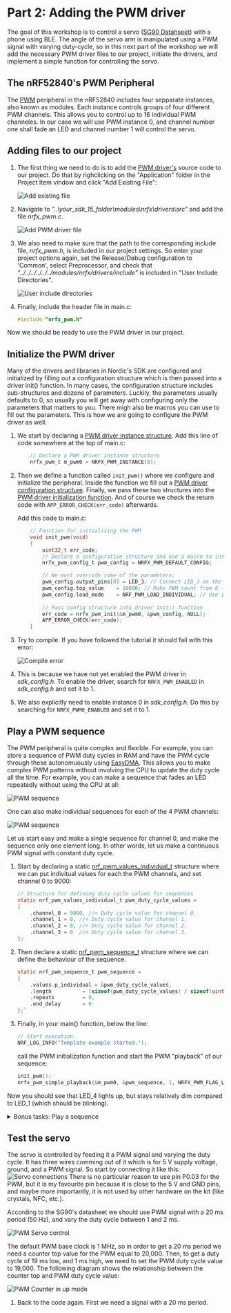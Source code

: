 # Part 2: Adding the PWM driver
The goal of this workshop is to control a servo ([SG90 Datahseet](http://www.ee.ic.ac.uk/pcheung/teaching/DE1_EE/stores/sg90_datasheet.pdf)) with a phone using BLE. The angle of the servo arm is manipulated using a PWM signal with varying duty-cycle, so in this next part of the workshop we will add the necessary PWM driver files to our project, initiate the drivers, and implement a simple function for controlling the servo.  

## The nRF52840's PWM Peripheral
The [PWM](http://infocenter.nordicsemi.com/topic/com.nordic.infocenter.nrf52840.ps/pwm.html?cp=2_0_0_5_16) peripheral in the nRF52840 includes four sepparate instances, also known as modules. Each instance controls groups of four different PWM channels. This allows you to control up to 16 individual PWM channeles. In our case we will use PWM instance 0, and channel number one shall fade an LED and channel number 1 will control the servo. 

## Adding files to our project
1. The first thing we need to do is to add the [PWM driver's](http://infocenter.nordicsemi.com/topic/com.nordic.infocenter.sdk5.v15.0.0/hardware_driver_pwm.html?cp=4_0_0_2_0_8) source code to our project. Do that by righclicking on the "Application" folder in the Project Item vindow and click "Add Existing File":

    ![Add existing file](./images/part2/add_file.png)

1. Navigate to _"..\your_sdk_15_folder\modules\nrfx\drivers\src"_ and add the file _nrfx_pwm.c_.

    ![Add PWM driver file](./images/part2/driver_path.png)

1. We also need to make sure that the path to the corresponding include file, _nrfx_pwm.h_, is included in our project settings. So enter your project options again, set the Release/Debug configuration to 'Common', select Preprocessor, and check that _"../../../../../../modules/nrfx/drivers/include"_ is included in "User Include Directories".

    ![User include directories](./images/part2/add_include_path.png)

1. Finally, include the header file in main.c:

    ````c
    #include "nrfx_pwm.h"
    ````

Now we should be ready to use the PWM driver in our project. 

## Initialize the PWM driver
Many of the drivers and libraries in Nordic's SDK are configured and initialized by filling out a configuration structure which is then passed into a driver init() function. In many cases, the configuration structure includes sub-structures and dozens of parameters. Luckily, the parameters usually defaults to 0, so usually you will get away with configuring only the parameters that matters to you. There migh also be macros you can use to fill out the parameters. This is how we are going to configure the PWM driver as well. 

1. We start by declaring a [PWM driver instance structure](http://infocenter.nordicsemi.com/topic/com.nordic.infocenter.sdk5.v15.0.0/structnrfx__pwm__t.html?cp=4_0_0_6_9_0_12_1_1). Add this line of code somewhere at the top of main.c: 
    ````c
        // Declare a PWM driver instance structure
        nrfx_pwm_t m_pwm0 = NRFX_PWM_INSTANCE(0);
    ````

1. Then we define a function called `init_pwm()` where we configure and initialize the peripheral. Inside the function we fill out a [PWM driver configuration structure](http://infocenter.nordicsemi.com/index.jsp?topic=%2Fcom.nordic.infocenter.sdk5.v15.0.0%2Fstructnrfx__pwm__config__t.html). Finally, we pass these two structures into the [PWM driver initialization function](http://infocenter.nordicsemi.com/topic/com.nordic.infocenter.sdk5.v15.0.0/group__nrfx__pwm.html#gaf06bb9053293005bc91217e5a1791261). And of course we check the return code with `APP_ERROR_CHECK(err_code)` afterwards.

    Add this code to main.c: 

    ````c
        // Function for initializing the PWM
        void init_pwm(void)
        {
            uint32_t err_code;
            // Declare a configuration structure and use a macro to instantiate it with default parameters.
            nrfx_pwm_config_t pwm_config = NRFX_PWM_DEFAULT_CONFIG;

            // We must override some of the parameters:
            pwm_config.output_pins[0] = LED_3; // Connect LED_3 on the nRF52840 DK to PWM Channel 0
            pwm_config.top_value    = 10000; // Make PWM count from 0 - 10,000
            pwm_config.load_mode    = NRF_PWM_LOAD_INDIVIDUAL; // Use indivitual duty cycle for each PWM channel
            
            // Pass config structure into driver init() function 
            err_code = nrfx_pwm_init(&m_pwm0, &pwm_config, NULL);
            APP_ERROR_CHECK(err_code);
        }
    ````

1. Try to compile. If you have followed the tutorial it should fail with this error:

    ![Compile error](./images/part2/pwm_compile_error.png)

1. This is because we have not yet enabled the PWM driver in _sdk_config.h_. To enable the driver, search for ``NRFX_PWM_ENABLED`` in _sdk_config.h_ and set it to 1. 

1. We also explicitly need to enable instance 0 in _sdk_config.h_. Do this by searching for ``NRFX_PWM0_ENABLED`` and set it to 1.

## Play a PWM sequence
The PWM peripheral is quite complex and flexible. For example, you can store a sequence of PWM duty cycles in RAM and have the PWM cycle through these autonomuously using [EasyDMA](http://infocenter.nordicsemi.com/topic/com.nordic.infocenter.nrf52840.ps/pwm.html?cp=2_0_0_5_16_1#concept_wxj_hnw_nr). This allows you to make complex PWM patterns without involving the CPU to update the duty cycle all the time. For example, you can make a sequence that fades an LED repeatedly without using the CPU at all:

![PWM sequence](./images/part2/pwm_sequence.png)

One can also make individual sequences for each of the 4 PWM channels:

![PWM sequence](./images/part2/pwm_sequences.png)

Let us start easy and make a single sequence for channel 0, and make the sequence only one element long. In other words, let us make a continuous PWM signal with constant duty cycle. 

1. Start by declaring a static [nrf_pwm_values_individual_t](http://infocenter.nordicsemi.com/topic/com.nordic.infocenter.sdk5.v15.0.0/structnrf__pwm__values__individual__t.html?resultof=%22%6e%72%66%5f%70%77%6d%5f%76%61%6c%75%65%73%5f%69%6e%64%69%76%69%64%75%61%6c%5f%74%22%20) structure where we can put indivitual values for each the PWM channels, and set channel 0 to 9000:

    ````c
    // Structure for defining duty cycle values for sequences
    static nrf_pwm_values_individual_t pwm_duty_cycle_values = 
    {
        .channel_0 = 9000, //< Duty cycle value for channel 0.
        .channel_1 = 0, //< Duty cycle value for channel 1.
        .channel_2 = 0, //< Duty cycle value for channel 2.
        .channel_3 = 0  //< Duty cycle value for channel 3.
    };
    ````

1. Then declare a static [nrf_pwm_sequence_t](http://infocenter.nordicsemi.com/topic/com.nordic.infocenter.sdk5.v15.0.0/structnrf__pwm__sequence__t.html?resultof=%22%6e%72%66%5f%70%77%6d%5f%73%65%71%75%65%6e%63%65%5f%74%22%20) structure where we can define the behaviour of the sequence. 

    ````c
    static nrf_pwm_sequence_t pwm_sequence =
    {
        .values.p_individual = &pwm_duty_cycle_values,
        .length          = (sizeof(pwm_duty_cycle_values) / sizeof(uint16_t)),
        .repeats         = 0,
        .end_delay       = 0
    };`
    ````

1. Finally, in your main() function, below the line:

    ````c
    // Start execution.
    NRF_LOG_INFO("Template example started.");
    ````

    call the PWM initialization function and start the PWM "playback" of our sequence: 
    
    ````c
    init_pwm();
    nrfx_pwm_simple_playback(&m_pwm0, &pwm_sequence, 1, NRFX_PWM_FLAG_LOOP);
    ````
    
Now you should see that LED_4 lights up, but stays relatively dim compared to LED_1 (which should be blinking).

<details><summary>Bonus tasks: Play a sequence</summary>

1. Make an array of 10 ``nrf_pwm_values_individual_t`` structures.

    ````c
    // Structure for defining duty cycle values for sequences
    static nrf_pwm_values_individual_t pwm_duty_cycle_values[10];
    ````

1. Before you start the playback, configure the sequence for PWM channel 0 like this:

    ````c
    pwm_duty_cycle_values[0].channel_0 = 5;
    pwm_duty_cycle_values[1].channel_0 = 10;
    pwm_duty_cycle_values[2].channel_0 = 20;
    pwm_duty_cycle_values[3].channel_0 = 30;
    pwm_duty_cycle_values[4].channel_0 = 40;
    pwm_duty_cycle_values[5].channel_0 = 50;
    pwm_duty_cycle_values[6].channel_0 = 60;
    pwm_duty_cycle_values[7].channel_0 = 70;
    pwm_duty_cycle_values[8].channel_0 = 80;
    pwm_duty_cycle_values[9].channel_0 = 90;
    ````

1. Use the ``repeat`` field in the `nrf_pwm_sequence_t` structure to repeat each PWM value n number of times before incrementing to the next value in the sequence:
    ````c
    static nrf_pwm_sequence_t pwm_sequence =
    {
        .values.p_individual = &pwm_duty_cycle_values,
        .length          = (sizeof(pwm_duty_cycle_values) / sizeof(uint16_t)),
        .repeats         = n, 
        .end_delay       = 0
    };`
    ````
    ![PWM Value repeats](./images/part2/pwm_value_repeats.PNG)

1. The LED should now keep on endlessly fading in and out. 

</details>

## Test the servo
The servo is controlled by feeding it a PWM signal and varying the duty cycle. It has three wires comming out of it which is for 5 V supply voltage, ground, and a PWM signal. So start by connecting it like this:
![Servo connections](./images/part2/servo_connections.png)
There is no particular reason to use pin P0.03 for the PWM, but it is my favourite pin because it is close to the 5 V and GND pins, and maybe more importantly, it is not used by other hardware on the kit (like crystals, NFC, etc.). 

According to the SG90's datasheet we should use PWM signal with a 20 ms period (50 Hz), and vary the duty cycle between 1 and 2 ms.

![PWM Servo control](./images/part2/pwm_servo_control.png)

The default PWM base clock is 1 MHz, so in order to get a 20 ms period we need a counter top value for the PWM  equal to 20,000. Then, to get a duty cycle of 19 ms low, and 1 ms high, we need to set the PWM duty cycle value to 19,000. The following diagram shows the relationship between the counter top and PWM duty cycle value: 

![PWM Counter in up mode](./images/part2/pwm_edge_polarity.png)

1. Back to the code again. First we need a signal with a 20 ms period. 

